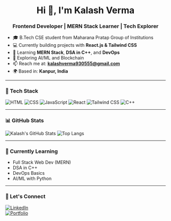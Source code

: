 <h1 align="center">Hi 👋, I'm Kalash Verma</h1>
<h3 align="center">Frontend Developer | MERN Stack Learner | Tech Explorer</h3>

- 🎓 B.Tech CSE student from Maharana Pratap Group of Institutions  
- 💻 Currently building projects with <strong>React.js & Tailwind CSS</strong>  
- 🚀 Learning <strong>MERN Stack</strong>, <strong>DSA in C++</strong>, and <strong>DevOps</strong>  
- 🤖 Exploring AI/ML and Blockchain  
- 📫 Reach me at: <strong>kalashverma930555@gmail.com</strong>  
- 🌍 Based in: <strong>Kanpur, India</strong>  

---

### 🚀 Tech Stack
![HTML](https://img.shields.io/badge/-HTML5-E34F26?logo=html5&logoColor=white&style=flat)
![CSS](https://img.shields.io/badge/-CSS3-1572B6?logo=css3&logoColor=white&style=flat)
![JavaScript](https://img.shields.io/badge/-JavaScript-F7DF1E?logo=javascript&logoColor=black&style=flat)
![React](https://img.shields.io/badge/-React-61DAFB?logo=react&logoColor=black&style=flat)
![Tailwind CSS](https://img.shields.io/badge/-Tailwind-38B2AC?logo=tailwind-css&logoColor=white&style=flat)
![C++](https://img.shields.io/badge/-C++-00599C?logo=c%2B%2B&logoColor=white&style=flat)

---

### 📊 GitHub Stats
![Kalash's GitHub Stats](https://github-readme-stats.vercel.app/api?username=Kalash930&show_icons=true&theme=react)
![Top Langs](https://github-readme-stats.vercel.app/api/top-langs/?username=Kalash930&layout=compact&theme=react)

---

### 🌱 Currently Learning
- Full Stack Web Dev (MERN)
- DSA in C++
- DevOps Basics
- AI/ML with Python

---

### 📎 Let's Connect
[![LinkedIn](https://img.shields.io/badge/-LinkedIn-0077B5?logo=linkedin&logoColor=white)](https://linkedin.com/in/your-linkedin)  
[![Portfolio](https://img.shields.io/badge/-Portfolio-000?style=flat&logo=internet-explorer&logoColor=white)](https://yourportfolio.com)


<!--

## Hi there 👋
**Kalash930/Kalash930** is a ✨ _special_ ✨ repository because its `README.md` (this file) appears on your GitHub profile.

Here are some ideas to get you started:

- 🔭 I’m currently working on ...
- 🌱 I’m currently learning ...
- 👯 I’m looking to collaborate on ...
- 🤔 I’m looking for help with ...
- 💬 Ask me about ...
- 📫 How to reach me: ...
- 😄 Pronouns: ...
- ⚡ Fun fact: ...
-->
